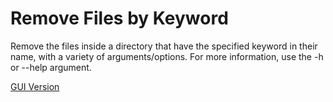 # Remove Files by Keyword

Remove the files inside a directory that have the specified keyword in their name, with a variety of arguments/options.
For more information, use the -h or --help argument.

[GUI Version](https://github.com/MrWheatley/RemoveFilesGUI "GUI")
